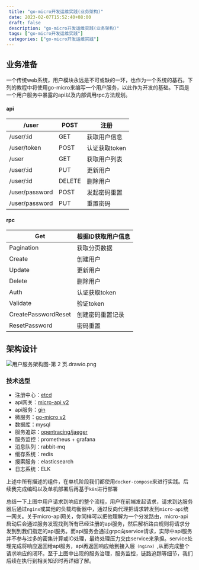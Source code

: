 ```yaml
--- 
 title: "go-micro开发运维实践(业务架构)" 
 date: 2023-02-07T15:52:40+08:00 
 draft: false 
 description: "go-micro开发运维实践(业务架构)" 
 tags: ["go-micro开发运维实践"] 
 categories: ["go-micro开发运维实践"] 
---
```

## 业务准备
 一个传统web系统，用户模块永远是不可或缺的一环，也作为一个系统的基石。下列的教程中将使用go-micro来编写一个用户服务，以此作为开发的基础。下面是一个用户服务中暴露的api以及内部调用rpc方法规划。

#### api
| /user | POST | 注册 |
| --- | --- | --- |
| /user/:id | GET | 获取用户信息 |
| /user/token | POST | 认证获取token |
| /user | GET | 获取用户列表 |
| /user/:id | PUT | 更新用户 |
| /user/:id | DELETE | 删除用户 |
| /user/password | POST | 发起密码重置 |
| /user/password | PUT | 重置密码 |


#### rpc
| Get | 根据ID获取用户信息 |
| --- | --- |
| Pagination | 获取分页数据 |
| Create | 创建用户 |
| Update | 更新用户 |
| Delete | 删除用户 |
| Auth | 认证获取token |
| Validate | 验证token |
| CreatePasswordReset | 创建密码重置记录 |
| ResetPassword | 密码重置 |


## 架构设计

![用户服务架构图-第 2 页.drawio.png](https://cdn.nlark.com/yuque/0/2022/png/26186945/1650849460496-995293c0-cad9-4353-895e-26d8131c5897.png#clientId=u53e354aa-fd68-4&from=ui&id=u0b5769d5&name=%E7%94%A8%E6%88%B7%E6%9C%8D%E5%8A%A1%E6%9E%B6%E6%9E%84%E5%9B%BE-%E7%AC%AC%202%20%E9%A1%B5.drawio.png&originHeight=957&originWidth=1608&originalType=binary&ratio=1&rotation=0&showTitle=false&size=125940&status=done&style=none&taskId=u9bf40ead-e99a-4690-8dca-70bb066e345&title=)

### 技术选型

- 注册中心：[etcd](https://github.com/etcd-io/etcd)
- api网关：[micro-api v2](https://github.com/asim/go-micro/tree/v2.9.1)
- api服务：[gin](https://github.com/gin-gonic/gin)
- 微服务：[go-micro v2](https://github.com/asim/go-micro/tree/v2.9.1)
- 数据库：mysql
- 服务追踪：[opentracing/jaeger](https://github.com/jaegertracing/jaeger)
- 服务监控：prometheus + grafana
- 消息队列：rabbit-mq
- 缓存系统：redis
- 搜索服务：elasticsearch
- 日志系统：ELK

上述中所有描述的组件，在单机阶段我们都使用`docker-compose`来进行实践。后续我完成编码以及单机部署后再基于`k8s`进行部署

总结一下上图中用户请求到响应的整个流程，用户在前端发起请求，请求到达服务器后通过`nginx`或其他的负载均衡器中，通过反向代理把请求转发到`micro-api`统一网关。关于micro-api网关，你同样可以把他理解为一个分发路由，micro-api启动后会通过服务发现找到所有已经注册的api服务，然后解析路由规则将请求分发到到我们指定的api服务。而api服务会通过grpc向service请求，实际中api服务并不参与过多的密集计算或IO处理，最终处理压力交由service来承担。service处理完成将响应返回给api服务，api再返回响应给到接入层`（nginx）`,从而完成整个请求响应的闭环。至于上图中出现的服务治理，服务监控，链路追踪等细节，我们后续在执行到相关知识时再详细了解。

